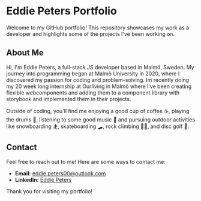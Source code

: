 # Eddie Peters Portfolio

Welcome to my GitHub portfolio! This repository showcases my work as a developer and highlights some of the projects I've been working on. 

## About Me
Hi, I'm Eddie Peters, a full-stack JS developer based in Malmö, Sweden. My journey into programming began at Malmö University in 2020, where I discovered my passion for coding and problem-solving. Im recently doing my 20 week long internship at Ourliving in Malmö where i've been creating flexible webcomponents and adding them to a component library with storybook and implemented them in their projects.

Outside of coding, you'll find me enjoying a good cup of coffee ☕, playing the drums 🥁, listening to some good music 🎵 and pursuing outdoor activities like snowboarding 🏂, skateboarding 🛹, rock climbing 🧗‍♂️, and disc golf 🥏.

## Contact

Feel free to reach out to me! Here are some ways to contact me:

- **Email:** [eddie.peters00@outlook.com](mailto:eddie.peters00@outlook.com)
- **LinkedIn:** [Eddie Peters](https://linkedin.com/in/eddie-peters00)


Thank you for visiting my portfolio!
